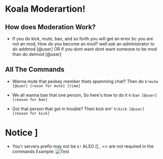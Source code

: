 # Koala Moderartion!

## How does Moderation Work?
- If you do kick, mute, ban, and so forth you will get an error bc you are not an mod, How do you become an mod? well ask an administrator to do addmod [@user] OR if you dont want dont want someone to be mod than do delmod [@user]

## All The Commands

- Wanna mute that peskey member thats spamming chat? Then do ```k!mute [@user] [reson for mute] [time]```

- We all wanna ban that one person, So here's how to do it ```k!ban [@user] [reason for ban]```

- Got that person that got in trouble? Then kick em' ```k!kick [@user] [reason for kick]```













# Notice ]
- You'r servers prefix may not be `k!` ALSO  [] , <> are not required in the commands Example: ![Test](https://tea.wheres-my-ta.co/gZy15.png)

